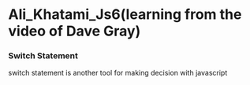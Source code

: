 # Ali_Khatami_Js6(learning from the video of Dave Gray)

### Switch Statement 


switch statement is another tool for making decision with javascript <br>

